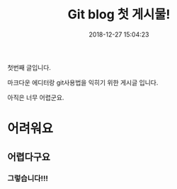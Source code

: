 ﻿---
title:  "Git blog 첫 게시물!"
date:   2018-12-27 15:04:23
categories: [Practice]
tags: [First]
---
첫번째 글입니다.

마크다운 에디터랑 git사용법을 익히기 위한 게시글 입니다.

아직은 너무 어렵군요.

# 어려워요

## 어렵다구요

### 그렇습니다!!!
